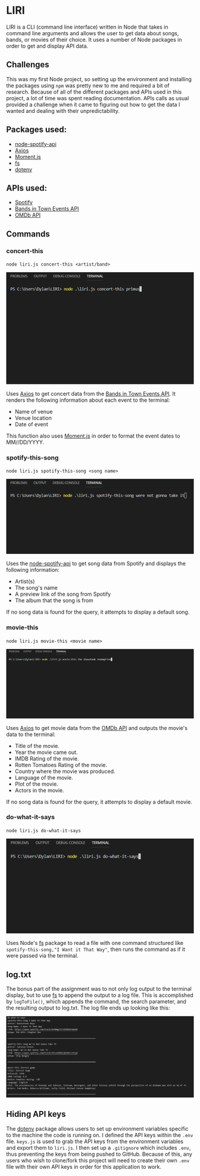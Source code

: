# LIRI
LIRI is a CLI (command line interface) written in Node that takes in command line arguments and allows the user to get data about songs, bands, or movies of their choice. It uses a number of Node packages in order to get and display API data.

## Challenges
This was my first Node project, so setting up the environment and installing the packages using `npm` was pretty new to me and required a bit of research. Because of all of the different packages and APIs used in this project, a lot of time was spent reading documentation. APIs calls as usual provided a challenge when it came to figuring out how to get the data I wanted and dealing with their unpredictability.

## Packages used: 
* [node-spotify-api](https://www.npmjs.com/package/node-spotify-api)
* [Axios](https://www.npmjs.com/package/axios)
* [Moment.js](https://www.npmjs.com/package/moment)
* [fs](https://nodejs.org/api/fs.html)
* [dotenv](https://www.npmjs.com/package/dotenv)

## APIs used:
* [Spotify](https://developer.spotify.com/documentation/web-api/)
* [Bands in Town Events API](https://manager.bandsintown.com/support/bandsintown-api)
* [OMDb API](http://www.omdbapi.com/)

## Commands

### concert-this
`node liri.js concert-this <artist/band>`

![concert-this](assets/images/concert-this.gif)

Uses [Axios](https://www.npmjs.com/package/axios) to get concert data from the [Bands in Town Events API](https://manager.bandsintown.com/support/bandsintown-api). It renders the following information about each event to the terminal:

* Name of venue
* Venue location
* Date of event

This function also uses [Moment.js](https://www.npmjs.com/package/moment) in order to format the event dates to MM//DD/YYYY.

### spotify-this-song
`node liri.js spotify-this-song <song name>`

![spotify-this-song](assets/images/spotify-this-song.gif)

Uses the [node-spotify-api](https://www.npmjs.com/package/node-spotify-api) to get song data from Spotify and displays the following information:

* Artist(s)
* The song's name
* A preview link of the song from Spotify
* The album that the song is from

If no song data is found for the query, it attempts to display a default song.

### movie-this
`node liri.js movie-this <movie name>`

![movie-this](assets/images/movie-this.gif)

Uses [Axios](https://www.npmjs.com/package/axios) to get movie data from the [OMDb API](http://www.omdbapi.com/) and outputs the movie's data to the terminal:

* Title of the movie.
* Year the movie came out.
* IMDB Rating of the movie.
* Rotten Tomatoes Rating of the movie.
* Country where the movie was produced.
* Language of the movie.
* Plot of the movie.
* Actors in the movie.

If no song data is found for the query, it attempts to display a default movie.

### do-what-it-says
`node liri.js do-what-it-says`

![do-what-it-says](assets/images/do-what-it-says.gif)

Uses Node's [fs](https://nodejs.org/api/fs.html) package to read a file with one command structured like `spotify-this-song,"I Want it That Way"`, then runs the command as if it were passed via the terminal.

## log.txt
The bonus part of the assignment was to not only log output to the terminal display, but to use [fs](https://nodejs.org/api/fs.html) to append the output to a log file. This is accomplished by `logToFile()`,
which appends the command, the search parameter, and the resulting output to log.txt. The log file ends up looking like this:

![log](assets/images/log.png)

## Hiding API keys
The [dotenv](https://www.npmjs.com/package/dotenv) package allows users to set up environment variables specific to the machine the code is running on. I defined the API keys within the `.env` file. `keys.js` is used to grab the API keys from the environment variables and export them to `liri.js`. I then set up a `.gitignore` which includes `.env`, thus preventing the keys from being pushed to GitHub. Because of this, any users who wish to clone/fork this project will need to create their own `.env` file with their own API keys in order for this application to work.

